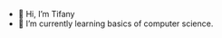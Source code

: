 - 👋 Hi, I’m Tifany
- 🌱 I’m currently learning basics of computer science.

<!---
athenax17/athenax17 is a ✨ special ✨ repository because its `README.md` (this file) appears on your GitHub profile.
You can click the Preview link to take a look at your changes.
--->
